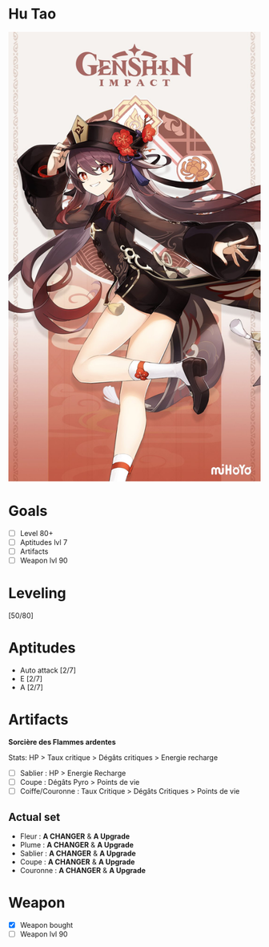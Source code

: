 # Hu Tao

![Hu Tao picture](Pictures/Hu_Tao_picture.jpg)

# Goals

- [ ] Level 80+  
- [ ] Aptitudes lvl 7  
- [ ] Artifacts  
- [ ] Weapon lvl 90

# Leveling

[50/80]

# Aptitudes

* Auto attack [2/7]
* E [2/7]
* A [2/7]

# Artifacts

 **Sorcière des Flammes ardentes**

Stats: HP > Taux critique > Dégâts critiques > Energie recharge

- [ ] Sablier : HP > Energie Recharge  
- [ ] Coupe : Dégâts Pyro > Points de vie  
- [ ] Coiffe/Couronne : Taux Critique > Dégâts Critiques > Points de vie

## Actual set

* Fleur :   **A CHANGER** & **A Upgrade**
* Plume : **A CHANGER** & **A Upgrade**
* Sablier : **A CHANGER** & **A Upgrade**
* Coupe : **A CHANGER** & **A Upgrade**
* Couronne :  **A CHANGER** & **A Upgrade**

# Weapon

- [x] Weapon bought
- [ ] Weapon lvl 90
